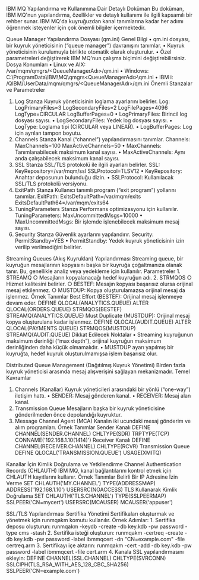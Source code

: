 IBM MQ Yapılandırma ve Kullanımına Dair Detaylı Doküman
Bu doküman, IBM MQ'nun yapılandırma, özellikler ve detaylı kullanımı ile ilgili kapsamılı bir rehber sunar. IBM MQ'da kuyruğuzdan kanal tanımlarına kadar her adımı öğrenmek isteyenler için çok önemli bilgiler içermektedir.

Queue Manager Yapılandırma Dosyası (qm.ini)
Genel Bilgi
	• qm.ini dosyası, bir kuyruk yöneticisinin (“queue manager”) davranışını tanımlar.
	• Kuyruk yöneticisinin kurulumuyla birlikte otomatik olarak oluşturulur.
	• Özel parametreleri değiştirerek IBM MQ'nun çalışma biçimini değiştirebilirsiniz.
Dosya Konumları
	• Linux ve AIX: /var/mqm/qmgrs/<QueueManagerAdı>/qm.ini
	• Windows: C:\ProgramData\IBM\MQ\qmgrs\<QueueManagerAdı>\qm.ini
	• IBM i: /QIBM/UserData/mqm/qmgrs/<QueueManagerAdı>/qm.ini
Önemli Stanzalar ve Parametreler
1. Log Stanza
Kuyruk yöneticisinin loglama ayarlarını belirler.
Log:
  LogPrimaryFiles=3
  LogSecondaryFiles=2
  LogFilePages=4096
  LogType=CIRCULAR
  LogBufferPages=0
	• LogPrimaryFiles: Birincil log dosyası sayısı.
	• LogSecondaryFiles: Yedek log dosyası sayısı.
	• LogType: Loglama tipi (CIRCULAR veya LINEAR).
	• LogBufferPages: Log için ayrılan tampon boyutu.
2. Channels Stanza
Kanal (“channel”) yapılandırmasını tanımlar.
Channels:
  MaxChannels=100
  MaxActiveChannels=50
	• MaxChannels: Tanımlanabilecek maksimum kanal sayısı.
	• MaxActiveChannels: Aynı anda çalışabilecek maksimum kanal sayısı.
3. SSL Stanza
SSL/TLS protokolü ile ilgili ayarları belirler.
SSL:
  KeyRepository=/var/mqm/ssl
  SSLProtocol=TLSV12
	• KeyRepository: Anahtar deposunun bulunduğu dizin.
	• SSLProtocol: Kullanılacak SSL/TLS protokolü versiyonu.
4. ExitPath Stanza
Kullanıcı tanımlı program (“exit program”) yollarını tanımlar.
ExitPath:
  ExitsDefaultPath=/var/mqm/exits
  ExitsDefaultPath64=/var/mqm/exits64
5. TuningParameters Stanza
Performans optimizasyonu için kullanılır.
TuningParameters:
  MaxUncommittedMsgs=10000
	• MaxUncommittedMsgs: Bir işlemde işlenebilecek maksimum mesaj sayısı.
6. Security Stanza
Güvenlik ayarlarını yapılandırır.
Security:
  PermitStandby=YES
	• PermitStandby: Yedek kuyruk yöneticisinin izin verilip verilmediğini belirler.

Streaming Queues (Akış Kuyrukları) Yapılandırması
Streaming queue, bir kuyruğun mesajlarının kopyasını başka bir kuyruğa çoğaltmanıza olanak tanır. Bu, genellikle analiz veya yedekleme için kullanılır.
Parametreler
	1. STREAMQ
		○ Mesajların kopyalanacağı hedef kuyruğun adı.
	2. STRMQOS
		○ Hizmet kalitesini belirler.
		○ BESTEF: Mesajın kopyası başarısız olursa orijinal mesaj etkilenmez.
		○ MUSTDUP: Kopya oluşturulamazsa orijinal mesaj da işlenmez.
Örnek Tanımlar
Best Effort (BESTEF):
Orijinal mesaj işlenmeye devam eder.
DEFINE QLOCAL(ANALYTICS.QUEUE)
ALTER QLOCAL(ORDERS.QUEUE) STRMQOS(BESTEF) STREAMQ(ANALYTICS.QUEUE)
Must Duplicate (MUSTDUP):
Orijinal mesaj kopya oluşturulana kadar işlenmez.
DEFINE QLOCAL(AUDIT.QUEUE)
ALTER QLOCAL(PAYMENTS.QUEUE) STRMQOS(MUSTDUP) STREAMQ(AUDIT.QUEUE)
Dikkat Edilecek Noktalar
	• Streaming kuyruğunun maksimum derinliği (“max depth”), orijinal kuyruğun maksimum derinliğinden daha küçük olmamalıdır.
	• MUSTDUP ayarı yapılmış bir kuyruğta, hedef kuyruk oluşturulmamışsa işlem başarısız olur.

Distributed Queue Management (Dağıtılmış Kuyruk Yönetimi)
Birden fazla kuyruk yöneticisi arasında mesaj alışverişini sağlayan mekanizmadır.
Temel Kavramlar
1. Channels (Kanallar)
Kuyruk yöneticileri arasındaki bir yönlü (“one-way”) iletişim hattı.
	• SENDER: Mesaj gönderen kanal.
	• RECEIVER: Mesaj alan kanal.
2. Transmission Queue
Mesajların başka bir kuyruk yöneticisine gönderilmeden önce depolandığı kuyruktur.
3. Message Channel Agent (MCA)
Kanalın iki ucundaki mesaj gönderim ve alım programları.
Örnek Tanımlar
Sender Kanalı
DEFINE CHANNEL(SENDER.CHANNEL) CHLTYPE(SDR) TRPTYPE(TCP) CONNAME('192.168.1.10(1414)')
Receiver Kanalı
DEFINE CHANNEL(RECEIVER.CHANNEL) CHLTYPE(RCVR)
Transmission Queue
DEFINE QLOCAL('TRANSMISSION.QUEUE') USAGE(XMITQ)

Kanallar İçin Kimlik Doğrulama ve Yetkilendirme
Channel Authentication Records (CHLAUTH)
IBM MQ, kanal bağlantılarını kontrol etmek için CHLAUTH kayıtlarını kullanır.
Örnek Tanımlar
Belirli Bir IP Adresine İzin Verme
SET CHLAUTH('MY.CHANNEL') TYPE(ADDRESSMAP) ADDRESS('192.168.1.10') USERSRC(NOACCESS)
TLS Kullanarak Kimlik Doğrulama
SET CHLAUTH('TLS.CHANNEL') TYPE(SSLPEERMAP) SSLPEER('CN=mycert') USERSRC(MCAUSER) MCAUSER('appuser')

SSL/TLS Yapılandırması
Sertifika Yönetimi
Sertifikaları oluşturmak ve yönetmek için runmqakm komutu kullanılır.
Örnek Adımlar:
	1. Sertifika deposu oluşturun:
runmqakm -keydb -create -db key.kdb -pw password -type cms -stash
	2. Sertifika isteği oluşturun:
runmqakm -certreq -create -db key.kdb -pw password -label ibmmqcert -dn "CN=example.com" -file certreq.arm
	3. Sertifikayı içe aktarın:
runmqakm -cert -add -db key.kdb -pw password -label ibmmqcert -file cert.arm
	4. Kanala SSL yapılandırmasını ekleyin:
DEFINE CHANNEL(SSL.CHANNEL) CHLTYPE(SVRCONN) SSLCIPH(TLS_RSA_WITH_AES_128_CBC_SHA256) SSLPEER('CN=example.com')

